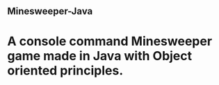 ## Minesweeper-Java
# A console command Minesweeper game made in Java with Object oriented principles.
